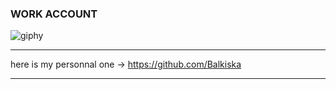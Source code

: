 

### WORK ACCOUNT

![giphy](https://user-images.githubusercontent.com/124777950/217512127-0f1af59b-b2e7-403a-902e-0c6324337b19.gif)



---------------------------------------------------------------------  

here is my personnal one -> https://github.com/Balkiska  

---------------------------------------------------------------------
